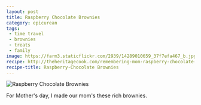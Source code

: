 ```yaml
---
layout: post
title: Raspberry Chocolate Brownies
category: epicurean
tags:
 - time travel
 - brownies
 - treats
 - family
image: https://farm3.staticflickr.com/2939/14289010659_37f7efa467_b.jpg
recipe: http://theheritagecook.com/remembering-mom-raspberry-chocolate-brownies-src/
recipe-title: Raspberry-Chocolate Brownies
---
```

<div class="photos">
<img src="https://farm3.staticflickr.com/2939/14289010659_37f7efa467_b.jpg" alt="Raspberry Chocolate Brownies">
</div>

For Mother's day, I made our mom's these rich brownies.